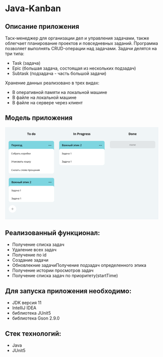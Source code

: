 # Java-Kanban
## Описание приложения
Таск-менеджер для организации дел и управления задачами, также облегчает планирование проектов и повседневных заданий. Программа позволяет выполнять CRUD-операции над задачами. Задачи делятся на три типа:
* Task (задача)
* Epic (большая задача, состоящая из нескольких подзадач)
* Subtask (подзадача - часть большой задачи)

Хранение данных реализовано в трех видах:
* В оперативной памяти на локальной машине
* В файле на локальной машине
* В файле на сервере через клиент
## Модель приложения
![](image/model.png)
## Реализованный функционал:
* Получение списка задач
* Удаление всех задач
* Получение по id
* Создание задачи
* Обновлекние задачиПолучение подзадач определенного эпика
* Получение истории просмотров задач
* Получение списка задач по приоритету(startTime)
## Для запуска приложения необходимо:
* JDK версия 11
* IntelliJ IDEA
* библиотека JUnit5
* библиотека Gson 2.9.0
## Cтек технологий:
* Java
* JUnit5